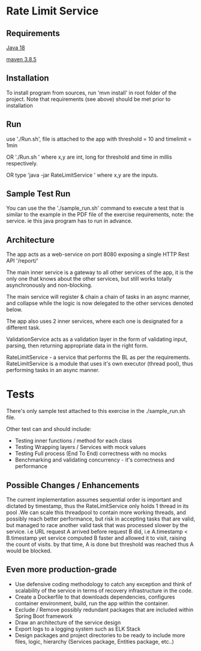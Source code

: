 # Rate Limit Service

## Requirements
[Java 18](https://docs.oracle.com/en/java/javase/18/install/installation-jdk-linux-platforms.html#GUID-4907E1A6-7B4B-4E98-9DA5-BF2A4D01AA57)

[maven 3.8.5](https://phoenixnap.com/kb/install-maven-on-ubuntu)

## Installation
To install program from sources, run 'mvn install' in root folder of the project.
Note that requirements (see above) should be met prior to installation

## Run
use './Run.sh', file is attached to the app with threshold = 10 and timelimit = 1min

OR './Run.sh <x> <y>' where x,y are int, long for threshold and time in millis respectively.

OR type  'java -jar RateLimitService <x> <y>' where x,y are the inputs.

## Sample Test Run
You can use the the './sample_run.sh' command to execute a test that is similar to the example in the
PDF file of the exercise requirements, note: the service. ie this java program has to run in advance.

## Architecture
The app acts as a web-service on port 8080 exposing a single HTTP Rest API '/report/'

The main inner service is a gateway to all other services of the app, it is the only one that 
knows about the other services, but still works totally asynchronously and non-blocking.

The main service will register  & chain a chain of tasks in an async manner,
and collapse while the logic is now delegated to the other services denoted below.

The app also uses 2 inner services, where each one is designated for a different task.

ValidationService acts as a validation layer in the form of validating input, parsing, then returning appropriate data
in the right form.

RateLimitService - a service that performs the BL as per the requirements. RateLimitService is a module that uses it's
own executor (thread pool), thus performing tasks in an async manner.

# Tests
There's only sample test attached to this exercise in the ./sample_run.sh file.

Other test can and should include:

- Testing inner functions / method for each class
- Testing Wrapping layers / Services with mock values
- Testing Full process (End To End) correctness with no mocks
- Benchmarking and validating concurrency - it's correctness and performance

## Possible Changes / Enhancements
The current implementation assumes sequential order is important and dictated by timestamp,
thus the RateLimitService only holds 1 thread in its pool .We can scale this threadpool to contain
more working threads, and possibly reach better performance, but risk in accepting tasks that are valid, but managed to
race another valid task that was processed slower by the service. i.e URL request A arrived before request B did, i.e 
A.timestamp < B.timestamp yet service computed B faster and allowed it to visit, raising the count of visits. by that time, A is done but threshold
was reached thus A would be blocked.

## Even more production-grade
- Use defensive coding methodology to catch any exception and think of scalability of the service in terms of recovery infrastructure in the code.
- Create a Dockerfile to that downloads dependencies, configures container environment, build, run the app within the container.
- Exclude / Remove possibly redundant packages that are included within Spring Boot framework
- Draw an architecture of the service design
- Export logs to a logging system such as ELK Stack
- Design packages and project directories to be ready to include more files, logic, hierarchy (Services package, Entities package, etc..)